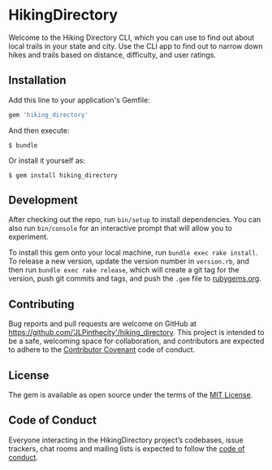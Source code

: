# HikingDirectory

Welcome to the Hiking Directory CLI, which you can use to find out about local trails in your state and city. Use the CLI app to find out to narrow down hikes and trails based on distance, difficulty, and user ratings.

## Installation

Add this line to your application's Gemfile:

```ruby
gem 'hiking_directory'
```

And then execute:

    $ bundle

Or install it yourself as:

    $ gem install hiking_directory

## Development

After checking out the repo, run `bin/setup` to install dependencies. You can also run `bin/console` for an interactive prompt that will allow you to experiment.

To install this gem onto your local machine, run `bundle exec rake install`. To release a new version, update the version number in `version.rb`, and then run `bundle exec rake release`, which will create a git tag for the version, push git commits and tags, and push the `.gem` file to [rubygems.org](https://rubygems.org).

## Contributing

Bug reports and pull requests are welcome on GitHub at https://github.com/'JLPinthecity'/hiking_directory. This project is intended to be a safe, welcoming space for collaboration, and contributors are expected to adhere to the [Contributor Covenant](http://contributor-covenant.org) code of conduct.

## License

The gem is available as open source under the terms of the [MIT License](https://opensource.org/licenses/MIT).

## Code of Conduct

Everyone interacting in the HikingDirectory project’s codebases, issue trackers, chat rooms and mailing lists is expected to follow the [code of conduct](https://github.com/'JLPinthecity'/hiking_directory/blob/master/CODE_OF_CONDUCT.md).
